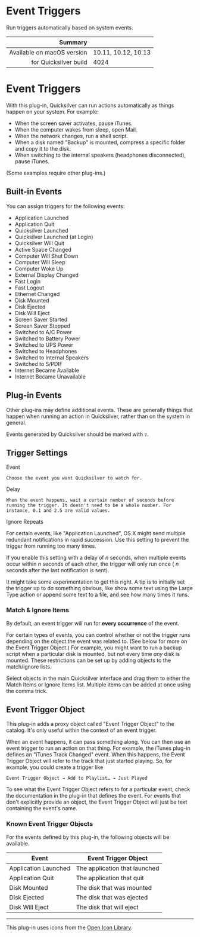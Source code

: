 # Event Triggers

Run triggers automatically based on system events.

 Summary                    | &nbsp; 
---------------------------:|:--------------------
 Available on macOS version | 10.11, 10.12, 10.13
      for Quicksilver build | 4024


# Event Triggers

With this plug-in, Quicksilver can run actions automatically as things happen
on your system. For example:

  * When the screen saver activates, pause iTunes.
  * When the computer wakes from sleep, open Mail.
  * When the network changes, run a shell script.
  * When a disk named "Backup" is mounted, compress a specific folder and copy it to the disk.
  * When switching to the internal speakers (headphones disconnected), pause iTunes.

(Some examples require other plug-ins.)

## Built-in Events

You can assign triggers for the following events:

  * Application Launched
  * Application Quit
  * Quicksilver Launched
  * Quicksilver Launched (at Login)
  * Quicksilver Will Quit
  * Active Space Changed
  * Computer Will Shut Down
  * Computer Will Sleep
  * Computer Woke Up
  * External Display Changed
  * Fast Login
  * Fast Logout
  * Ethernet Changed
  * Disk Mounted
  * Disk Ejected
  * Disk Will Eject
  * Screen Saver Started
  * Screen Saver Stopped
  * Switched to A/C Power
  * Switched to Battery Power
  * Switched to UPS Power
  * Switched to Headphones
  * Switched to Internal Speakers
  * Switched to S/PDIF
  * Internet Became Available
  * Internet Became Unavailable

## Plug-in Events

Other plug-ins may define additional events. These are generally things that
happen when running an action in Quicksilver, rather than on the system in
general.

Events generated by Quicksilver should be marked with `☿`.

## Trigger Settings

Event

    Choose the event you want Quicksilver to watch for.
Delay

    When the event happens, wait a certain number of seconds before running the trigger. It doesn't need to be a whole number. For instance, 0.1 and 2.5 are valid values.
Ignore Repeats

    

For certain events, like "Application Launched", OS X might send multiple
redundant notifications in rapid succession. Use this setting to prevent the
trigger from running too many times.

If you enable this setting with a delay of _n_ seconds, when multiple events
occur within _n_ seconds of each other, the trigger will only run once ( _n_
seconds after the last notification is sent).

It might take some experimentation to get this right. A tip is to initially
set the trigger up to do something obvious, like show some text using the
Large Type action or append some text to a file, and see how many times it
runs.

### Match & Ignore Items

By default, an event trigger will run for **every occurrence** of the event.

For certain types of events, you can control whether or not the trigger runs
depending on the object the event was related to. (See below for more on the
Event Trigger Object.) For example, you might want to run a backup script when
a particular disk is mounted, but not every time _any_ disk is mounted. These
restrictions can be set up by adding objects to the match/ignore lists.

Select objects in the main Quicksilver interface and drag them to either the
Match Items or Ignore Items list. Multiple items can be added at once using
the comma trick.

## Event Trigger Object

This plug-in adds a proxy object called "Event Trigger Object" to the catalog.
It's only useful within the context of an event trigger.

When an event happens, it can pass something along. You can then use an event
trigger to run an action on that thing. For example, the iTunes plug-in
defines an "iTunes Track Changed" event. When this happens, the Event Trigger
Object will refer to the track that just started playing. So, for example, you
could create a trigger like

    
    
    Event Trigger Object ⇥ Add to Playlist… ⇥ Just Played
    

To see what the Event Trigger Object refers to for a particular event, check
the documentation in the plug-in that defines the event. For events that don't
explicitly provide an object, the Event Trigger Object will just be text
containing the event's name.

### Known Event Trigger Objects

For the events defined by this plug-in, the following objects will be
available.

Event | Event Trigger Object  
---|---  
Application Launched | The application that launched  
Application Quit | The application that quit  
Disk Mounted | The disk that was mounted  
Disk Ejected | The disk that was ejected  
Disk Will Eject | The disk that will eject  
  
* * *

This plug-in uses icons from the [Open Icon
Library](http://openiconlibrary.sourceforge.net/).
